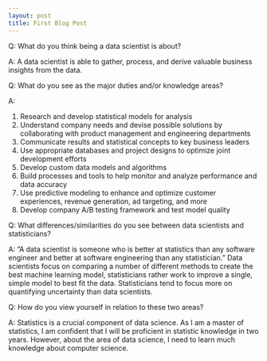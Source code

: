 ```yaml
---
layout: post
title: First Blog Post
---
```


Q: What do you think being a data scientist is about?  

A:  A data scientist is able to gather, process, and derive valuable business insights from  the data.

Q: What do you see as the major duties and/or knowledge areas? 

A:
1.	Research and develop statistical models for analysis
2.	Understand company needs and devise possible solutions by collaborating with product management and engineering departments
3. Communicate results and statistical concepts to key business leaders
4. Use appropriate databases and project designs to optimize joint development efforts
5. Develop custom data models and algorithms
6. Build processes and tools to help monitor and analyze performance and data accuracy
7. 	Use predictive modeling to enhance and optimize customer experiences, revenue generation, ad targeting, and more
8. Develop company A/B testing framework and test model quality

 Q: What differences/similarities do you see between data scientists and statisticians? 
 
 A: ”A data scientist is someone who is better at statistics than any software engineer and better at software engineering than any statistician.” Data scientists focus on comparing a number of different methods to create the best machine learning model, statisticians rather work to improve a single, simple model to best fit the data. Statisticians tend to focus more on quantifying uncertainty than data scientists. 




Q: How do you view yourself in relation to these two areas?

A: Statistics is a crucial component of data science. As I am a master of statistics, I am confident that I will be proficient in statistic knowledge in two years. However, about the area of data science, I need to learn much knowledge about computer science.
